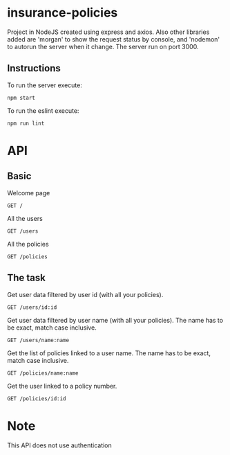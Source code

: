 # insurance-policies
Project in NodeJS created using express and axios. Also other libraries added are 'morgan' to show the request status by console, and 'nodemon' to autorun the server when it change. The server run on port 3000.

## Instructions
To run the server execute:
```
npm start
```

To run the eslint execute:
```
npm run lint
```

# API
## Basic
Welcome page
```
GET /
```

All the users
```
GET /users
```

All the policies
```
GET /policies
```

## The task
Get user data filtered by user id (with all your policies).
```
GET /users/id:id
```

Get user data filtered by user name (with all your policies). The name has to be exact, match case inclusive.
```
GET /users/name:name
```

Get the list of policies linked to a user name. The name has to be exact, match case inclusive.
```
GET /policies/name:name
```

Get the user linked to a policy number.
```
GET /policies/id:id
```

# Note
This API does not use authentication
